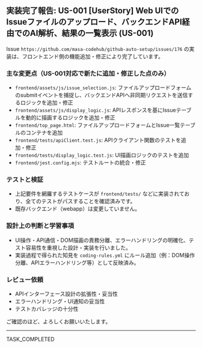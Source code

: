 ## 実装完了報告: US-001 [UserStory] Web UIでのIssueファイルのアップロード、バックエンドAPI経由でのAI解析、結果の一覧表示 (US-001)

Issue `https://github.com/masa-codehub/github-auto-setup/issues/176` の実装は、フロントエンド側の機能追加・修正により完了しています。

### 主な変更点（US-001対応で新たに追加・修正した点のみ）

-   `frontend/assets/js/issue_selection.js`: ファイルアップロードフォームのsubmitイベントを捕捉し、バックエンドAPIへ非同期リクエストを送信するロジックを追加・修正
-   `frontend/assets/js/display_logic.js`: APIレスポンスを基にIssueテーブルを動的に描画するロジックを追加・修正
-   `frontend/top_page.html`: ファイルアップロードフォームとIssue一覧テーブルのコンテナを追加
-   `frontend/tests/apiClient.test.js`: APIクライアント関数のテストを追加・修正
-   `frontend/tests/display_logic.test.js`: UI描画ロジックのテストを追加
-   `frontend/jest.config.mjs`: テストルートの統合・修正

### テストと検証

-   上記要件を網羅するテストケースが `frontend/tests/` などに実装されており、全てのテストがパスすることを確認済みです。
-   既存バックエンド（webapp）は変更していません。

### 設計上の判断と学習事項

-   UI操作・API通信・DOM描画の責務分離、エラーハンドリングの明確化、テスト容易性を重視した設計・実装を行いました。
-   実装過程で得られた知見を `coding-rules.yml` にルール追加（例：DOM操作分離、APIエラーハンドリング等）として反映済み。

### レビュー依頼

-   APIインターフェース設計の拡張性・妥当性
-   エラーハンドリング・UI通知の妥当性
-   テストカバレッジの十分性

ご確認のほど、よろしくお願いいたします。

---
TASK_COMPLETED
